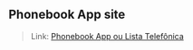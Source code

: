 ## Phonebook App site

> Link: [Phonebook App ou Lista Telefônica](https://phonebookappbr.fly.dev/)
